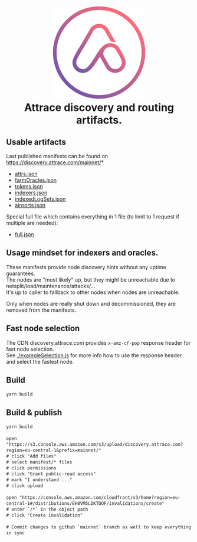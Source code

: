 <h1 align="center">
  <br>
  <a href="https://attrace.com"><img src="https://raw.githubusercontent.com/attrace/assets/4c41155194ca864beda3d0fb5908579ea14e2e8a/images/attrace_logo_v2_256.png" alt="Attrace logo" width="250"></a>
  <br>
  Attrace discovery and routing artifacts.
  <br>
</h1>

## Usable artifacts

Last published manifests can be found on https://discovery.attrace.com/mainnet/*

-  [attrs.json](https://discovery.attrace.com/mainnet/attrs.json)
-  [farmOracles.json](https://discovery.attrace.com/mainnet/farmOracles.json)
-  [tokens.json](https://discovery.attrace.com/mainnet/tokens.json)
-  [indexers.json](https://discovery.attrace.com/mainnet/indexers.json)
-  [indexedLogSets.json](https://discovery.attrace.com/mainnet/indexedLogSets.json)
-  [airports.json](https://discovery.attrace.com/mainnet/airports.json)

Special full file which contains everything in 1 file (to limit to 1 request if multiple are needed):
-  [full.json](https://discovery.attrace.com/mainnet/full.json)

## Usage mindset for indexers and oracles.

These manifests provide node discovery hints without any uptime guarantees.   
The nodes are "most likely" up, but they might be unreachable due to netsplit/load/maintenance/attacks/...   
It's up to caller to fallback to other nodes when nodes are unreachable.

Only when nodes are really shut down and decommissioned, they are removed from the manifests.

## Fast node selection
The CDN discovery.attrace.com provides `x-amz-cf-pop` response header for fast node selection.   
See [./exampleSelection.js](./exampleSelection.js) for more info how to use the response header and select the fastest node.

## Build

```
yarn build
```

## Build & publish

```
yarn build

open "https://s3.console.aws.amazon.com/s3/upload/discovery.attrace.com?region=eu-central-1&prefix=mainnet/"
# click "Add files"
# select manifest/* files
# click permissions
# click "Grant public-read access"
# mark "I understand ..."
# click upload

open "https://console.aws.amazon.com/cloudfront/v3/home?region=eu-central-1#/distributions/EH8VM5LDKTDOF/invalidations/create"
# enter `/*` in the object path
# click "Create invalidation"

# Commit changes to github `mainnet` branch as well to keep everything in sync
```
